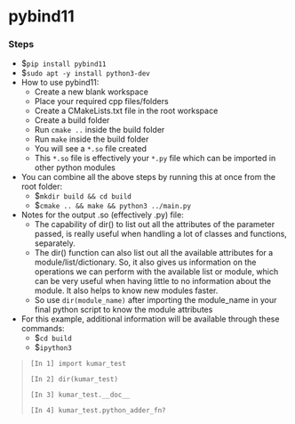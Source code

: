 # pybind11

### Steps
* $`pip install pybind11`
* $`sudo apt -y install python3-dev`
* How to use pybind11:
  * Create a new blank workspace
  * Place your required cpp files/folders
  * Create a CMakeLists.txt file in the root workspace
  * Create a build folder
  * Run `cmake ..` inside the build folder
  * Run `make` inside the build folder
  * You will see a `*.so` file created
  * This `*.so` file is effectively your `*.py` file which can be imported in other python modules
* You can combine all the above steps by running this at once from the root folder:
  * $`mkdir build && cd build` 
  * $`cmake .. && make && python3 ../main.py`
* Notes for the output .so (effectively .py) file:
  * The capability of dir() to list out all the attributes of the parameter passed, is really useful when handling a lot of classes and functions, separately.
  * The dir() function can also list out all the available attributes for a module/list/dictionary. So, it also gives us information on the operations we can perform with the available list or module, which can be very useful when having little to no information about the module. It also helps to know new modules faster. 
  * So use `dir(module_name)` after importing the module_name in your final python script to know the module attributes
* For this example, additional information will be available through these commands:
  * $`cd build`
  * $`ipython3`
> `[In 1] import kumar_test`
> 
> `[In 2] dir(kumar_test)` 
> 
> `[In 3] kumar_test.__doc__`
> 
> `[In 4] kumar_test.python_adder_fn?`